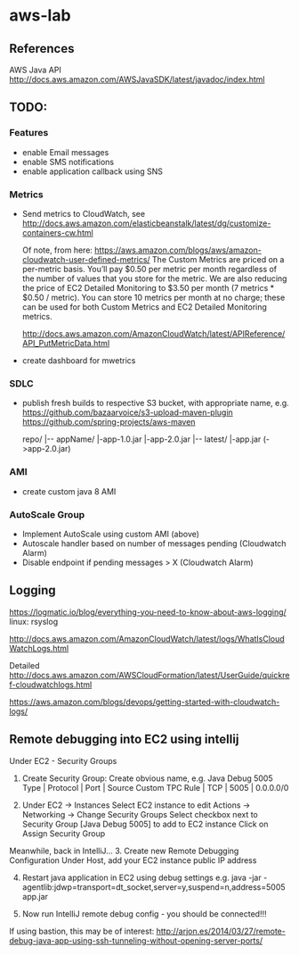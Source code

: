 # aws-lab

## References

AWS Java API http://docs.aws.amazon.com/AWSJavaSDK/latest/javadoc/index.html

## TODO:

### Features
* enable Email messages
* enable SMS notifications
* enable application callback using SNS

### Metrics
* Send metrics to CloudWatch, 
  see http://docs.aws.amazon.com/elasticbeanstalk/latest/dg/customize-containers-cw.html
  
  Of note, from here: https://aws.amazon.com/blogs/aws/amazon-cloudwatch-user-defined-metrics/ 
  The Custom Metrics are priced on a per-metric basis. You’ll pay $0.50 per metric per month regardless of the number of values that you store for the metric. We are also reducing the price of EC2 Detailed Monitoring to $3.50 per month (7 metrics * $0.50 / metric). You can store 10 metrics per month at no charge; these can be used for both Custom Metrics and EC2 Detailed Monitoring metrics.

  http://docs.aws.amazon.com/AmazonCloudWatch/latest/APIReference/API_PutMetricData.html
* create dashboard for mwetrics

### SDLC
* publish fresh builds to respective S3 bucket, with appropriate name, e.g.
    https://github.com/bazaarvoice/s3-upload-maven-plugin
    https://github.com/spring-projects/aws-maven

    repo/
    |-- appName/
           |-app-1.0.jar
           |-app-2.0.jar
           |-- latest/
                  |-app.jar (->app-2.0.jar)

### AMI 
* create custom java 8 AMI

### AutoScale Group 
* Implement AutoScale using custom AMI (above)
* Autoscale handler based on number of messages pending (Cloudwatch Alarm)
* Disable endpoint if pending messages > X (Cloudwatch Alarm)


## Logging

https://logmatic.io/blog/everything-you-need-to-know-about-aws-logging/
linux: rsyslog

http://docs.aws.amazon.com/AmazonCloudWatch/latest/logs/WhatIsCloudWatchLogs.html

Detailed 
http://docs.aws.amazon.com/AWSCloudFormation/latest/UserGuide/quickref-cloudwatchlogs.html

https://aws.amazon.com/blogs/devops/getting-started-with-cloudwatch-logs/

## Remote debugging into EC2 using intellij

Under EC2 - Security Groups
1. Create Security Group:
    Create obvious name, e.g. Java Debug 5005 
    Type            | Protocol  | Port  | Source 
    Custom TPC Rule | TCP       | 5005  | 0.0.0.0/0
    
2. Under EC2 -> Instances
    Select EC2 instance to edit
    Actions -> Networking -> Change Security Groups
    Select checkbox next to Security Group [Java Debug 5005] to add to EC2 instance
    Click on Assign Security Group
   
Meanwhile, back in IntelliJ...
3. Create new Remote Debugging Configuration
    Under Host, add your EC2 instance public IP address
    
4. Restart java application in EC2 using debug settings
    e.g. java -jar -agentlib:jdwp=transport=dt_socket,server=y,suspend=n,address=5005 app.jar
    
5. Now run IntelliJ remote debug config - you should be connected!!!

If using bastion, this may be of interest: http://arjon.es/2014/03/27/remote-debug-java-app-using-ssh-tunneling-without-opening-server-ports/